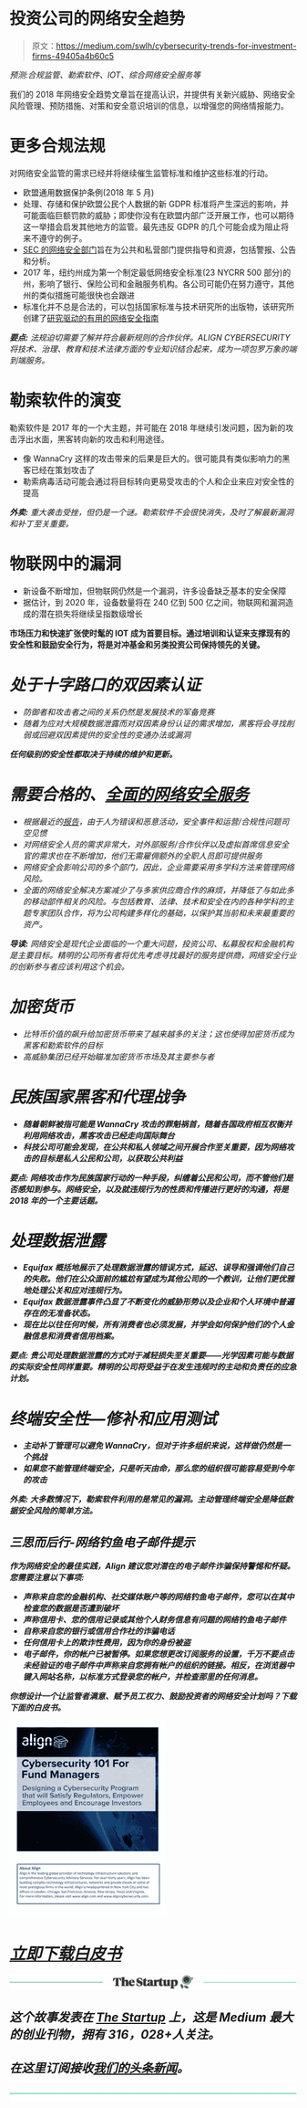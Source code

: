 # 投资公司的网络安全趋势

> 原文：<https://medium.com/swlh/cybersecurity-trends-for-investment-firms-49405a4b60c5>

*预测:合规监管、勒索软件、IOT、综合网络安全服务等*

我们的 2018 年网络安全趋势文章旨在提高认识，并提供有关新兴威胁、网络安全风险管理、预防措施、对策和安全意识培训的信息，以增强您的网络情报能力。

# 更多合规法规

对网络安全监管的需求已经并将继续催生监管标准和维护这些标准的行动。

*   欧盟通用数据保护条例(2018 年 5 月)
*   处理、存储和保护欧盟公民个人数据的新 GDPR 标准将产生深远的影响，并可能面临巨额罚款的威胁；即使你没有在欧盟内部广泛开展工作，也可以期待这一举措会启发其他地方的监管。最先违反 GDPR 的几个可能会成为阻止将来不遵守的例子。
*   [SEC 的网络安全部门](https://www.align.com/blog/sec_cyber_unit_enforcement_action)旨在为公共和私营部门提供指导和资源，包括警报、公告和分析。
*   2017 年，纽约州成为第一个制定最低网络安全标准(23 NYCRR 500 部分)的州，影响了银行、保险公司和金融服务机构。各公司可能仍在努力遵守，其他州的类似措施可能很快也会跟进
*   标准化并不总是合法的，可以包括国家标准与技术研究所的出版物，该研究所创建了[研究驱动的有用的网络安全指南](http://nvlpubs.nist.gov/nistpubs/SpecialPublications/NIST.SP.800-53r4.pdf)

***要点:*** *法规迫切需要了解并符合最新规则的合作伙伴。ALIGN CYBERSECURITY 将技术、治理、教育和技术法律方面的专业知识结合起来，成为一项包罗万象的端到端服务。*

# 勒索软件的演变

勒索软件是 2017 年的一个大主题，并可能在 2018 年继续引发问题，因为新的攻击浮出水面，黑客转向新的攻击和利用途径。

*   像 WannaCry 这样的攻击带来的后果是巨大的。很可能具有类似影响力的黑客已经在策划攻击了
*   勒索病毒活动可能会通过将目标转向更易受攻击的个人和企业来应对安全性的提高

***外卖:*** *重大袭击受挫，但仍是一个谜。勒索软件不会很快消失，及时了解最新漏洞和补丁至关重要。*

# 物联网中的漏洞

*   新设备不断增加，但物联网仍然是一个漏洞，许多设备缺乏基本的安全保障
*   据估计，到 2020 年，设备数量将在 240 亿到 500 亿之间，物联网和漏洞造成的潜在损失将继续呈指数级增长

**市场压力和快速扩张使时髦的 IOT 成为首要目标。通过培训和认证来支撑现有的安全性和鼓励安全行为，将是对冲基金和另类投资公司保持领先的关键。**

# *处于十字路口的双因素认证*

*   *防御者和攻击者之间的关系仍然是发展技术的军备竞赛*
*   *随着为应对大规模数据泄露而对双因素身份认证的需求增加，黑客将会寻找削弱或回避双因素提供的安全性的变通办法或漏洞*

***任何级别的安全性都取决于持续的维护和更新。***

# *需要合格的、[全面的网络安全服务](https://www.aligncybersecurity.com/?__hstc=252426326.0baee8fc874f3d8914b99fa7d4c03624.1510929979757.1523548558628.1523563352705.296&__hssc=252426326.4.1523563352705&__hsfp=3137786911)*

*   *根据最近的[报告](https://www.netwrix.com/2017itrisksreport.html)，由于人为错误和恶意活动，安全事件和运营/合规性问题司空见惯*
*   *对网络安全人员的需求非常大，对外部服务/合作伙伴以及虚拟首席信息安全官的需求也在不断增加，他们无需雇佣额外的全职人员即可提供服务*
*   *网络安全会影响公司的多个部门，因此，企业需要采用多学科方法来管理网络风险。*
*   *全面的网络安全解决方案减少了与多家供应商合作的麻烦，并降低了与如此多的移动部件相关的风险。与包括教育、法律、技术和安全在内的各种学科的主题专家团队合作，将为公司构建多样化的基础，以保护其当前和未来最重要的资产。*

****导读:*** *网络安全是现代企业面临的一个重大问题，投资公司、私募股权和金融机构是主要目标。精明的公司所有者将优先考虑寻找最好的服务提供商，网络安全行业的创新参与者应该利用这个机会。**

# *加密货币*

*   *比特币价值的飙升给加密货币带来了越来越多的关注；这也使得加密货币成为黑客和勒索软件的目标*
*   *高威胁集团已经开始瞄准加密货币市场及其主要参与者*

# ***民族国家黑客和代理战争***

*   ***随着朝鲜被指可能是 WannaCry 攻击的罪魁祸首，随着各国政府相互权衡并利用网络攻击，黑客攻击已经走向国际舞台***
*   ***科技公司可能会发现，在公共和私人领域之间开展合作至关重要，因为网络攻击的目标是私人公民和公司，以获取公共利益***

******要点:*** *网络攻击作为民族国家行动的一种手段，纠缠着公民和公司，而不管他们是否感知到参与。网络安全，以及就违规行为的性质和传播进行更好的沟通，将是 2018 年的一个主要话题。****

# ***处理数据泄露***

*   ***Equifax 概括地展示了处理数据泄露的错误方式，延迟、误导和强调他们自己的失败。他们在公众面前的尴尬有望成为其他公司的一个教训，让他们更优雅地处理公关和应对违规行为。***
*   ***Equifax 数据泄露事件凸显了不断变化的威胁形势以及企业和个人环境中普遍存在的无准备状态。***
*   ***现在比以往任何时候，所有消费者也必须发展，并学会如何保护他们的个人金融信息和消费者信用档案。***

******要点:*** *贵公司处理数据泄露的方式对于减轻损失至关重要——光学因素可能与数据的实际安全性同样重要。精明的公司将受益于在发生违规时的主动和负责任的应急计划。****

# ***终端安全性—修补和应用测试***

*   ***主动补丁管理可以避免 WannaCry，但对于许多组织来说，这样做仍然是一个挑战***
*   ***如果您不能管理终端安全，只是听天由命，那么您的组织很可能容易受到今年的攻击***

******外卖:*** *大多数情况下，勒索软件利用的是常见的漏洞。主动管理终端安全是降低数据安全风险的简单方法。****

## ***三思而后行-网络钓鱼电子邮件提示***

***作为网络安全的最佳实践，Align 建议您对潜在的电子邮件诈骗保持警惕和怀疑。您需要注意以下事项:***

*   ***声称来自您的金融机构、社交媒体账户等的网络钓鱼电子邮件，您可以在其中检查您的数据是否遭到破坏***
*   ***声称信用卡、您的信用记录或其他个人财务信息有问题的网络钓鱼电子邮件***
*   ***自称来自您的银行或信用合作社的诈骗电话***
*   ***任何信用卡上的欺诈性费用，因为你的身份被盗***
*   ***电子邮件，你的帐户已被暂停。如果您想更改订阅服务的设置，千万不要点击未经验证的电子邮件中声称来自您拥有帐户的组织的链接。相反，在浏览器中键入网站名称，以标准方式登录您的帐户，并检查那里的任何消息。***

*****你想设计一个让监管者满意、赋予员工权力、鼓励投资者的网络安全计划吗？下载下面的白皮书。*****

***![](img/7073bfd668d4dba216fcd01b1cd265a6.png)***

# ***[立即下载白皮书](https://www.align.com/cybersecurity-101-for-fund-managers?hsCtaTracking=10d43cde-47fc-4037-900e-d9cde8074eca%7Ca87a4161-67ed-43a5-ba9e-f4f0f18a8155)***

***[![](img/308a8d84fb9b2fab43d66c117fcc4bb4.png)](https://medium.com/swlh)***

## ***这个故事发表在 [The Startup](https://medium.com/swlh) 上，这是 Medium 最大的创业刊物，拥有 316，028+人关注。***

## ***在这里订阅接收[我们的头条新闻](http://growthsupply.com/the-startup-newsletter/)。***

***[![](img/b0164736ea17a63403e660de5dedf91a.png)](https://medium.com/swlh)***